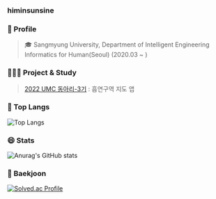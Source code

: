 ### himinsunsine

### 🌱 Profile
> 🎓 Sangmyung University, Department of Intelligent Engineering Informatics for Human(Seoul) (2020.03 ~ )

### 👩🏻‍💻 Project & Study
> [2022 UMC 동아리-3기](https://github.com/himinsunsine/Damso-server-1) : 흡연구역 지도 앱
### 👑 Top Langs
![Top Langs](https://github-readme-stats.vercel.app/api/top-langs/?username=himinsunsine&layout=compact&theme=radical)

### 😄 Stats
![Anurag's GitHub stats](https://github-readme-stats.vercel.app/api?username=himinsunsine&show_icons=true&theme=radical)

### 👋 Baekjoon
[![Solved.ac Profile](http://mazassumnida.wtf/api/v2/generate_badge?boj=himinsunsine)](https://solved.ac/himinsunsine/)
